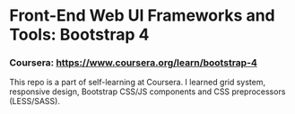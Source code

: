 # Front-End Web UI Frameworks and Tools: Bootstrap 4

### Coursera: https://www.coursera.org/learn/bootstrap-4

This repo is a part of self-learning at Coursera. I learned grid system, responsive design, Bootstrap CSS/JS components and CSS preprocessors (LESS/SASS).
